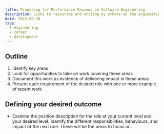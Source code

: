 ```yaml
---
title: Preparing for Performance Reviews in Software Engineering
description: Links to resources and writing by others on the engineering leadership journey
date: 2023-06-28
tags:
  - engineering
  - career
  - development
---
```


## Outline

1. Identify key areas
2. Look for opportunities to take on work covering these areas
3. Document this work as evidence of delivering impact in these areas
4. Present each requirement of the desired role with one or more example of recent work

## Defining your desired outcome

- Examine the position description for the role at your current level and your desired level. Identify the different responsibilities, behaviours, and impact of the next role. These will be the areas to focus on.
